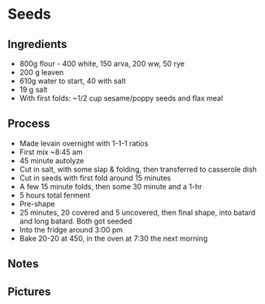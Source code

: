 # Seeds

## Ingredients
- 800g flour - 400 white, 150 arva, 200 ww, 50 rye
- 200 g leaven
- 610g water to start, 40 with salt
- 19 g salt
- With first folds: ~1/2 cup sesame/poppy seeds and flax meal

## Process
- Made levain overnight with 1-1-1 ratios
- First mix ~8:45 am
- 45 minute autolyze
- Cut in salt, with some slap & folding, then transferred to casserole dish
- Cut in seeds with first fold around 15 minutes
- A few 15 minute folds, then some 30 minute and a 1-hr
- 5 hours total ferment
- Pre-shape
- 25 minutes, 20 covered and 5 uncovered, then final shape, into batard and long batard.  Both got seeded
- Into the fridge around 3:00 pm
- Bake 20-20 at 450, in the oven at 7:30 the next morning

## Notes


## Pictures

